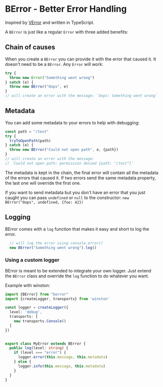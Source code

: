 # BError - Better Error Handling

Inspired by [VError](https://github.com/joyent/node-verror) and written in TypeScript.

A `BError` is just like a regular `Error` with three added benefits:

## Chain of causes
When you create a `BError` you can provide it with the error that caused it.
It doesn't need to be a `BError`. Any `Error` will work:
```typescript
try {
  throw new Error("Something went wrong")
} catch (e) {
  throw new BError("Oops", e)
}
// will create an error with the message: `Oops: Something went wrong`
```

## Metadata
You can add some metadata to your errors to help with debugging:
```typescript
const path = "/test"
try {
  tryToOpenPath(path)
} catch (e) {
  throw new BError("Could not open path", e, {path})
}
// will create an error with the message:
// `Could not open path: permission denied {path: "/test"}`
```
The metadata is kept in the chain,
the final error will contain all the metadata of the errors that caused it.
If two errors send the same metadata property, the last one will override the first one.

If you want to send metadata but you don't have an error that you just caught you can
pass `undefined` or `null` to the constructor: `new BError("Oops", undefined, {foo: 42})`

## Logging
BError comes with a `log` function that makes it easy and short to log the error.
```typescript
  // will log the error using console.error()
  new BError("Something went wrong").log()
```

### Using a custom logger
BError is meant to be extended to integrate your own logger.
Just extend the `BError` class and override the `log` function to do whatever you want.

Example with winston:

```typescript
import {BError} from "berror"
import {createLogger, transports} from 'winston'

const logger = createLogger({
  level: 'debug',
  transports: [
    new transports.Console()
  ]
})
  

export class MyError extends BError {
  public log(level: string) {
    if (level === "error") {
      logger.error(this.message, this.metadata)
    } else {
      logger.info(this.message, this.metadata)
    }
  }
}
``` 